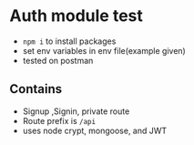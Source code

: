 # Auth module test

*  `npm i`  to install packages
*  set env variables in env file(example given)
*  tested on postman

## Contains
 * Signup ,Signin, private route
 * Route prefix is `/api`
 * uses node crypt, mongoose, and JWT